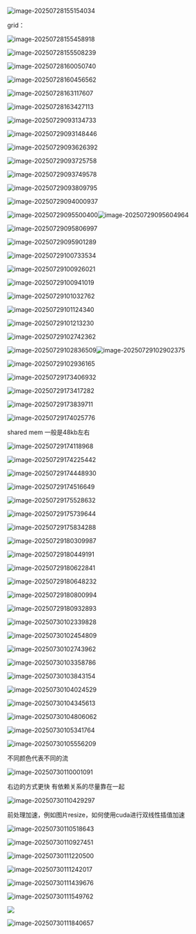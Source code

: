 ![image-20250728155154034](../../img/image-20250728155154034.png)

grid：

![image-20250728155458918](../../img/image-20250728155458918.png)

![image-20250728155508239](../../img/image-20250728155508239.png)

![image-20250728160050740](../../img/image-20250728160050740.png)

![image-20250728160456562](../../img/image-20250728160456562.png)

![image-20250728163117607](../../img/image-20250728163117607.png)

![image-20250728163427113](../../img/image-20250728163427113.png)

![image-20250729093134733](../../img/image-20250729093134733.png)

![image-20250729093148446](../../img/image-20250729093148446.png)

![image-20250729093626392](../../img/image-20250729093626392.png)

![image-20250729093725758](../../img/image-20250729093725758.png)

![image-20250729093749578](../../img/image-20250729093749578.png)

![image-20250729093809795](../../img/image-20250729093809795.png)

![image-20250729094000937](../../img/image-20250729094000937.png)

![image-20250729095500400](../../img/image-20250729095500400.png)![image-20250729095604964](../../img/image-20250729095604964.png)

![image-20250729095806997](../../img/image-20250729095806997.png)

![image-20250729095901289](../../img/image-20250729095901289.png)

![image-20250729100733534](../../img/image-20250729100733534.png)

![image-20250729100926021](../../img/image-20250729100926021.png)

![image-20250729100941019](../../img/image-20250729100941019.png)

![image-20250729101032762](../../img/image-20250729101032762.png)

![image-20250729101124340](../../img/image-20250729101124340.png)

![image-20250729101213230](../../img/image-20250729101213230.png)

![image-20250729102742362](../../img/image-20250729102742362.png)

![image-20250729102836509](../../img/image-20250729102836509.png)![image-20250729102902375](../../img/image-20250729102902375.png)

![image-20250729102936165](../../img/image-20250729102936165.png)

![image-20250729173406932](../../img/image-20250729173406932.png)

![image-20250729173417282](../../img/image-20250729173417282.png)

![image-20250729173839711](../../img/image-20250729173839711.png)

![image-20250729174025776](../../img/image-20250729174025776.png)

shared mem 一般是48kb左右

![image-20250729174118968](../../img/image-20250729174118968.png)

![image-20250729174225442](../../img/image-20250729174225442.png)

![image-20250729174448930](../../img/image-20250729174448930.png)

![image-20250729174516649](../../img/image-20250729174516649.png)

![image-20250729175528632](../../img/image-20250729175528632.png)

![image-20250729175739644](../../img/image-20250729175739644.png)

![image-20250729175834288](../../img/image-20250729175834288.png)

![image-20250729180309987](../../img/image-20250729180309987.png)

![image-20250729180449191](../../img/image-20250729180449191.png)

![image-20250729180622841](../../img/image-20250729180622841.png)

![image-20250729180648232](../../img/image-20250729180648232.png)

![image-20250729180800994](../../img/image-20250729180800994.png)

![image-20250729180932893](../../img/image-20250729180932893.png)

![image-20250730102339828](../../img/image-20250730102339828.png)

![image-20250730102454809](../../img/image-20250730102454809.png) 

![image-20250730102743962](../../img/image-20250730102743962.png) 

![image-20250730103358786](../../img/image-20250730103358786.png)

![image-20250730103843154](../../img/image-20250730103843154.png)

![image-20250730104024529](../../img/image-20250730104024529.png)

![image-20250730104345613](../../img/image-20250730104345613.png)

![image-20250730104806062](../../img/image-20250730104806062.png)

![image-20250730105341764](../../img/image-20250730105341764.png)

![image-20250730105556209](../../img/image-20250730105556209.png)

不同颜色代表不同的流

![image-20250730110001091](../../img/image-20250730110001091.png)

右边的方式更快  有依赖关系的尽量靠在一起

![image-20250730110429297](../../img/image-20250730110429297.png)

前处理加速，例如图片resize，如何使用cuda进行双线性插值加速

![image-20250730110518643](../../img/image-20250730110518643.png)

![image-20250730110927451](../../img/image-20250730110927451.png)

![image-20250730111220500](../../img/image-20250730111220500.png)

![image-20250730111242017](../../img/image-20250730111242017.png)

![image-20250730111439676](../../img/image-20250730111439676.png)

![image-20250730111549762](../../img/image-20250730111549762.png)

![](../../img/image-20250730111643642.png)

![image-20250730111840657](../../img/image-20250730111840657.png)